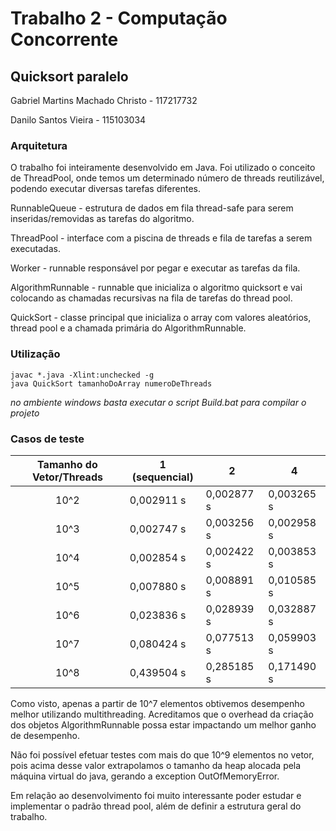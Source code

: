 ﻿# Trabalho 2 - Computação Concorrente
## Quicksort paralelo

Gabriel Martins Machado Christo - 117217732

Danilo Santos Vieira - 115103034

### Arquitetura

O trabalho foi inteiramente desenvolvido em Java. Foi utilizado o conceito de ThreadPool, onde temos um determinado número de threads reutilizável, podendo executar diversas tarefas diferentes.

RunnableQueue - estrutura de dados em fila thread-safe para serem inseridas/removidas as tarefas do algoritmo.

ThreadPool - interface com a piscina de threads e fila de tarefas a serem executadas.

Worker - runnable responsável por pegar e executar as tarefas da fila.

AlgorithmRunnable - runnable que inicializa o algoritmo quicksort e vai colocando as chamadas recursivas na fila de tarefas do thread pool.

QuickSort - classe principal que inicializa o array com valores aleatórios, thread pool e a chamada primária do AlgorithmRunnable.


### Utilização

```
javac *.java -Xlint:unchecked -g
java QuickSort tamanhoDoArray numeroDeThreads
```

*no ambiente windows basta executar o script Build.bat para compilar o projeto*

### Casos de teste

| Tamanho do Vetor/Threads | 1 (sequencial) | 2          | 4          |
|:------------------------:|----------------|------------|------------|
| 10^2                     | 0,002911 s     | 0,002877 s | 0,003265 s |
| 10^3                     | 0,002747 s     | 0,003256 s | 0,002958 s |
| 10^4                     | 0,002854 s     | 0,002422 s | 0,003853 s |
| 10^5                     | 0,007880 s     | 0,008891 s | 0,010585 s |
| 10^6                     | 0,023836 s     | 0,028939 s | 0,032887 s |
| 10^7                     | 0,080424 s     | 0,077513 s | 0,059903 s |
| 10^8                     | 0,439504 s     | 0,285185 s | 0,171490 s |

Como visto, apenas a partir de 10^7 elementos obtivemos desempenho melhor utilizando multithreading. Acreditamos que o overhead da criação dos objetos AlgorithmRunnable possa estar impactando um melhor ganho de desempenho.

Não foi possível efetuar testes com mais do que 10^9 elementos no vetor, pois acima desse valor extrapolamos o tamanho da heap alocada pela máquina virtual do java, gerando a exception OutOfMemoryError.

Em relação ao desenvolvimento foi muito interessante poder estudar e implementar o padrão thread pool, além de definir a estrutura geral do trabalho.

